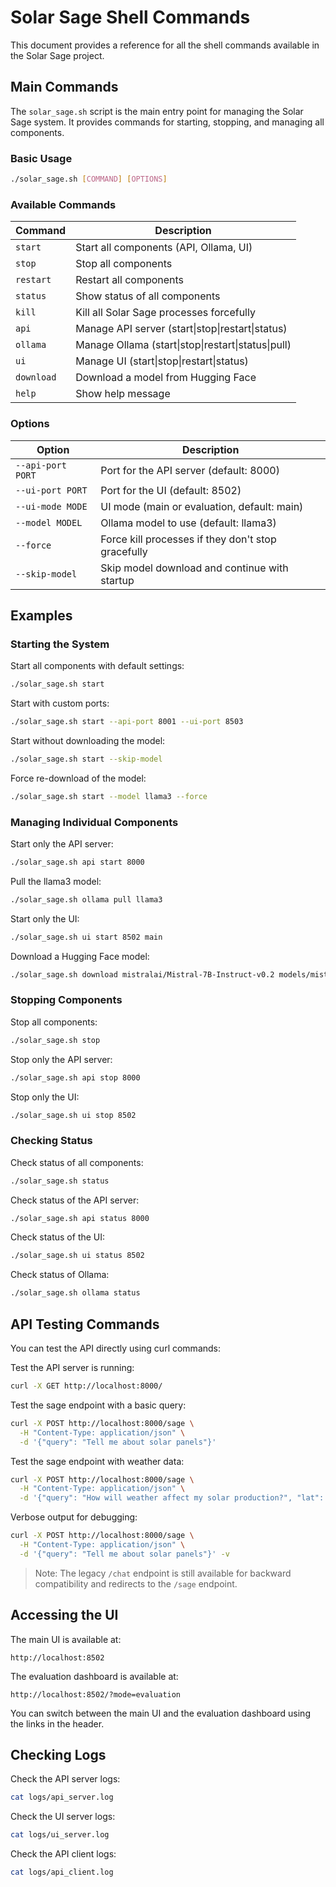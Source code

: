 # Solar Sage Shell Commands

This document provides a reference for all the shell commands available in the Solar Sage project.

## Main Commands

The `solar_sage.sh` script is the main entry point for managing the Solar Sage system. It provides commands for starting, stopping, and managing all components.

### Basic Usage

```bash
./solar_sage.sh [COMMAND] [OPTIONS]
```

### Available Commands

| Command    | Description                                        |
| ---------- | -------------------------------------------------- |
| `start`    | Start all components (API, Ollama, UI)             |
| `stop`     | Stop all components                                |
| `restart`  | Restart all components                             |
| `status`   | Show status of all components                      |
| `kill`     | Kill all Solar Sage processes forcefully           |
| `api`      | Manage API server (start\|stop\|restart\|status)   |
| `ollama`   | Manage Ollama (start\|stop\|restart\|status\|pull) |
| `ui`       | Manage UI (start\|stop\|restart\|status)           |
| `download` | Download a model from Hugging Face                 |
| `help`     | Show help message                                  |

### Options

| Option            | Description                                        |
| ----------------- | -------------------------------------------------- |
| `--api-port PORT` | Port for the API server (default: 8000)            |
| `--ui-port PORT`  | Port for the UI (default: 8502)                    |
| `--ui-mode MODE`  | UI mode (main or evaluation, default: main)        |
| `--model MODEL`   | Ollama model to use (default: llama3)              |
| `--force`         | Force kill processes if they don't stop gracefully |
| `--skip-model`    | Skip model download and continue with startup      |

## Examples

### Starting the System

Start all components with default settings:

```bash
./solar_sage.sh start
```

Start with custom ports:

```bash
./solar_sage.sh start --api-port 8001 --ui-port 8503
```

Start without downloading the model:

```bash
./solar_sage.sh start --skip-model
```

Force re-download of the model:

```bash
./solar_sage.sh start --model llama3 --force
```

### Managing Individual Components

Start only the API server:

```bash
./solar_sage.sh api start 8000
```

Pull the llama3 model:

```bash
./solar_sage.sh ollama pull llama3
```

Start only the UI:

```bash
./solar_sage.sh ui start 8502 main
```

Download a Hugging Face model:

```bash
./solar_sage.sh download mistralai/Mistral-7B-Instruct-v0.2 models/mistral-7b
```

### Stopping Components

Stop all components:

```bash
./solar_sage.sh stop
```

Stop only the API server:

```bash
./solar_sage.sh api stop 8000
```

Stop only the UI:

```bash
./solar_sage.sh ui stop 8502
```

### Checking Status

Check status of all components:

```bash
./solar_sage.sh status
```

Check status of the API server:

```bash
./solar_sage.sh api status 8000
```

Check status of the UI:

```bash
./solar_sage.sh ui status 8502
```

Check status of Ollama:

```bash
./solar_sage.sh ollama status
```

## API Testing Commands

You can test the API directly using curl commands:

Test the API server is running:

```bash
curl -X GET http://localhost:8000/
```

Test the sage endpoint with a basic query:

```bash
curl -X POST http://localhost:8000/sage \
  -H "Content-Type: application/json" \
  -d '{"query": "Tell me about solar panels"}'
```

Test the sage endpoint with weather data:

```bash
curl -X POST http://localhost:8000/sage \
  -H "Content-Type: application/json" \
  -d '{"query": "How will weather affect my solar production?", "lat": 37.7749, "lon": -122.4194, "include_weather": true}'
```

Verbose output for debugging:

```bash
curl -X POST http://localhost:8000/sage \
  -H "Content-Type: application/json" \
  -d '{"query": "Tell me about solar panels"}' -v
```

> Note: The legacy `/chat` endpoint is still available for backward compatibility and redirects to the `/sage` endpoint.

## Accessing the UI

The main UI is available at:

```
http://localhost:8502
```

The evaluation dashboard is available at:

```
http://localhost:8502/?mode=evaluation
```

You can switch between the main UI and the evaluation dashboard using the links in the header.

## Checking Logs

Check the API server logs:

```bash
cat logs/api_server.log
```

Check the UI server logs:

```bash
cat logs/ui_server.log
```

Check the API client logs:

```bash
cat logs/api_client.log
```
